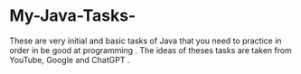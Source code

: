 # My-Java-Tasks-
These are very initial and basic tasks of Java that you need to practice in order in be good at programming . The ideas of theses tasks are taken from YouTube, Google and ChatGPT . 
